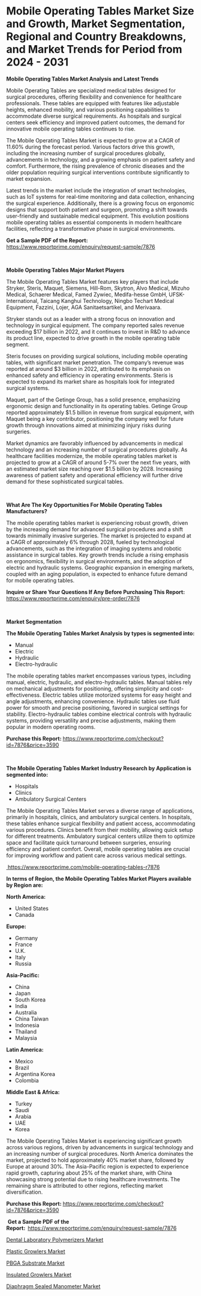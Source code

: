 <p><h1>Mobile Operating Tables Market Size and Growth, Market Segmentation, Regional and Country Breakdowns, and Market Trends for Period from 2024 -  2031</h1></p><p><strong>Mobile Operating Tables Market Analysis and Latest Trends</strong></p>
<p><p>Mobile Operating Tables are specialized medical tables designed for surgical procedures, offering flexibility and convenience for healthcare professionals. These tables are equipped with features like adjustable heights, enhanced mobility, and various positioning capabilities to accommodate diverse surgical requirements. As hospitals and surgical centers seek efficiency and improved patient outcomes, the demand for innovative mobile operating tables continues to rise.</p><p>The Mobile Operating Tables Market is expected to grow at a CAGR of 11.60% during the forecast period. Various factors drive this growth, including the increasing number of surgical procedures globally, advancements in technology, and a growing emphasis on patient safety and comfort. Furthermore, the rising prevalence of chronic diseases and the older population requiring surgical interventions contribute significantly to market expansion.</p><p>Latest trends in the market include the integration of smart technologies, such as IoT systems for real-time monitoring and data collection, enhancing the surgical experience. Additionally, there is a growing focus on ergonomic designs that support both patient and surgeon, promoting a shift towards user-friendly and sustainable medical equipment. This evolution positions mobile operating tables as essential components in modern healthcare facilities, reflecting a transformative phase in surgical environments.</p></p>
<p><strong>Get a Sample PDF of the Report:&nbsp;</strong> <a href="https://www.reportprime.com/enquiry/request-sample/7876">https://www.reportprime.com/enquiry/request-sample/7876</a></p>
<p>&nbsp;</p>
<p><strong>Mobile Operating Tables Major Market Players</strong></p>
<p><p>The Mobile Operating Tables Market features key players that include Stryker, Steris, Maquet, Siemens, Hill-Rom, Skytron, Alvo Medical, Mizuho Medical, Schaerer Medical, Famed Zywiec, Medifa-hesse GmbH, UFSK-International, Taicang Kanghui Technology, Ningbo Techart Medical Equipment, Fazzini, Lojer, AGA Sanitaetsartikel, and Merivaara. </p><p>Stryker stands out as a leader with a strong focus on innovation and technology in surgical equipment. The company reported sales revenue exceeding $17 billion in 2022, and it continues to invest in R&D to advance its product line, expected to drive growth in the mobile operating table segment.</p><p>Steris focuses on providing surgical solutions, including mobile operating tables, with significant market penetration. The company’s revenue was reported at around $3 billion in 2022, attributed to its emphasis on enhanced safety and efficiency in operating environments. Steris is expected to expand its market share as hospitals look for integrated surgical systems.</p><p>Maquet, part of the Getinge Group, has a solid presence, emphasizing ergonomic design and functionality in its operating tables. Getinge Group reported approximately $1.5 billion in revenue from surgical equipment, with Maquet being a key contributor, positioning the company well for future growth through innovations aimed at minimizing injury risks during surgeries.</p><p>Market dynamics are favorably influenced by advancements in medical technology and an increasing number of surgical procedures globally. As healthcare facilities modernize, the mobile operating tables market is projected to grow at a CAGR of around 5-7% over the next five years, with an estimated market size reaching over $1.5 billion by 2028. Increasing awareness of patient safety and operational efficiency will further drive demand for these sophisticated surgical tables.</p></p>
<p>&nbsp;</p>
<p><strong>What Are The Key Opportunities For Mobile Operating Tables Manufacturers?</strong></p>
<p><p>The mobile operating tables market is experiencing robust growth, driven by the increasing demand for advanced surgical procedures and a shift towards minimally invasive surgeries. The market is projected to expand at a CAGR of approximately 6% through 2028, fueled by technological advancements, such as the integration of imaging systems and robotic assistance in surgical tables. Key growth trends include a rising emphasis on ergonomics, flexibility in surgical environments, and the adoption of electric and hydraulic systems. Geographic expansion in emerging markets, coupled with an aging population, is expected to enhance future demand for mobile operating tables.</p></p>
<p><strong>Inquire or Share Your Questions If Any Before Purchasing This Report:</strong> <a href="https://www.reportprime.com/enquiry/pre-order/7876">https://www.reportprime.com/enquiry/pre-order/7876</a></p>
<p>&nbsp;</p>
<p><strong>Market Segmentation</strong></p>
<p><strong>The Mobile Operating Tables Market Analysis by types is segmented into:</strong></p>
<p><ul><li>Manual</li><li>Electric</li><li>Hydraulic</li><li>Electro-hydraulic</li></ul></p>
<p><p>The mobile operating tables market encompasses various types, including manual, electric, hydraulic, and electro-hydraulic tables. Manual tables rely on mechanical adjustments for positioning, offering simplicity and cost-effectiveness. Electric tables utilize motorized systems for easy height and angle adjustments, enhancing convenience. Hydraulic tables use fluid power for smooth and precise positioning, favored in surgical settings for stability. Electro-hydraulic tables combine electrical controls with hydraulic systems, providing versatility and precise adjustments, making them popular in modern operating rooms.</p></p>
<p><strong>Purchase this Report:&nbsp;</strong><a href="https://www.reportprime.com/checkout?id=7876&price=3590">https://www.reportprime.com/checkout?id=7876&price=3590</a></p>
<p>&nbsp;</p>
<p><strong>The Mobile Operating Tables Market Industry Research by Application is segmented into:</strong></p>
<p><ul><li>Hospitals</li><li>Clinics</li><li>Ambulatory Surgical Centers</li></ul></p>
<p><p>The Mobile Operating Tables Market serves a diverse range of applications, primarily in hospitals, clinics, and ambulatory surgical centers. In hospitals, these tables enhance surgical flexibility and patient access, accommodating various procedures. Clinics benefit from their mobility, allowing quick setup for different treatments. Ambulatory surgical centers utilize them to optimize space and facilitate quick turnaround between surgeries, ensuring efficiency and patient comfort. Overall, mobile operating tables are crucial for improving workflow and patient care across various medical settings.</p></p>
<p><a href="https://www.reportprime.com/mobile-operating-tables-r7876">&nbsp;https://www.reportprime.com/mobile-operating-tables-r7876</a></p>
<p><strong>In terms of Region, the Mobile Operating Tables Market Players available by Region are:</strong></p>
<p>
    <p> <strong> North America: </strong>
        <ul>
            <li>United States</li>
            <li>Canada</li>
        </ul>
        </p> 
    <p> <strong> Europe: </strong>
        <ul>
            <li>Germany</li>
            <li>France</li>
            <li>U.K.</li>
            <li>Italy</li>
            <li>Russia</li>
        </ul>
        </p> 
    <p> <strong> Asia-Pacific: </strong>
        <ul>
            <li>China</li>
            <li>Japan</li>
            <li>South Korea</li>
            <li>India</li>
            <li>Australia</li>
            <li>China Taiwan</li>
            <li>Indonesia</li>
            <li>Thailand</li>
            <li>Malaysia</li>
        </ul>
        </p> 
    <p> <strong> Latin America: </strong>
        <ul>
            <li>Mexico</li>
            <li>Brazil</li>
            <li>Argentina Korea</li>
            <li>Colombia</li>
        </ul>
        </p> 
    <p> <strong> Middle East & Africa: </strong>
        <ul>
            <li>Turkey</li>
            <li>Saudi</li>
            <li>Arabia</li>
            <li>UAE</li>
            <li>Korea</li>
        </ul>
    </p>
    </p>
<p><p>The Mobile Operating Tables Market is experiencing significant growth across various regions, driven by advancements in surgical technology and an increasing number of surgical procedures. North America dominates the market, projected to hold approximately 40% market share, followed by Europe at around 30%. The Asia-Pacific region is expected to experience rapid growth, capturing about 25% of the market share, with China showcasing strong potential due to rising healthcare investments. The remaining share is attributed to other regions, reflecting market diversification.</p></p>
<p><strong>Purchase this Report: </strong><a href="https://www.reportprime.com/checkout?id=7876&price=3590">https://www.reportprime.com/checkout?id=7876&price=3590</a></p>
<p>&nbsp;<strong>Get a Sample PDF of the Report:&nbsp;&nbsp;</strong><a href="https://www.reportprime.com/enquiry/request-sample/7876">https://www.reportprime.com/enquiry/request-sample/7876</a></p>
<p><strong></strong></p>
<p><p><a href="https://issuu.com/reportprime-2/docs/dental-laboratory-polymerizers-mark_68d83a657fb0b2">Dental Laboratory Polymerizers Market</a></p><p><a href="https://www.linkedin.com/pulse/insights-plastic-growlers-market-size-which-expanding-cooac?trackingId=AXj%2BtZBnS9%2BdqF6lE2vTPQ%3D%3D">Plastic Growlers Market</a></p><p><a href="https://medium.com/@chloeconn57/pbga-substrate-market-share-market-analysis-growth-trends-forecasts-for-period-from-3427af7c0630">PBGA Substrate Market</a></p><p><a href="https://www.linkedin.com/pulse/global-insulated-growlers-market-trends-analysis-future-fm4hc?trackingId=O69h9zl5RnCR0rbAn0KBVg%3D%3D">Insulated Growlers Market</a></p><p><a href="https://issuu.com/reportprime-2/docs/diaphragm-sealed-manometer-market-s_22a5e780b21110">Diaphragm Sealed Manometer Market</a></p></p>